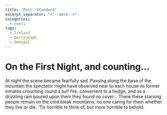 ```yaml
---
title: "Post: Standard"
excerpt_separator: "<!--more-->"
categories:
  - texts
tags:
  - Ireland
  - Derryveagh
  - Donegal
---
```

# On the First Night, and counting...
At night the scene became fearfully sad. Passing along the base of the mountain the spectator might have observed near to each house its former inmates crouching round a turf fire, convenient to a hedge, and as a drizzling rain poured upon them they found no cover... There these starving people remain on the cold bleak mountains, no one caring for them whether they live or die. 'Tis horrible to think of, but more horrible to behold.
